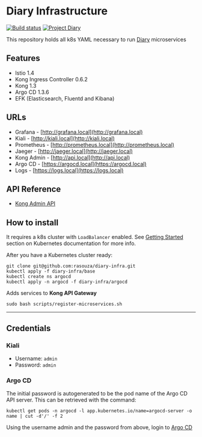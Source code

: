 # Diary Infrastructure
[![Build status](https://img.shields.io/buildkite/95c23aa7e478c2a528674bb1c9fa0122dd128b296906478e25?label=deploy&logo=kubernetes&logoColor=white&style=flat-square)](https://buildkite.com/rasouza/diary-users)
[![Project Diary](https://img.shields.io/badge/project-diary-blue?style=flat-square&logo=git)](https://github.com/users/rasouza/projects/2)

This repository holds all k8s YAML necessary to run [Diary](https://github.com/users/rasouza/projects/2) microservices

## Features
- Istio 1.4
- Kong Ingress Controller 0.6.2
- Kong 1.3
- Argo CD 1.3.6
- EFK (Elasticsearch, Fluentd and Kibana)

## URLs
- Grafana - [http://grafana.local](http://grafana.local)
- Kiali - [http://kiali.local](http://kiali.local)
- Prometheus - [http://prometheus.local](http://prometheus.local)
- Jaeger - [http://jaeger.local](http://jaeger.local)
- Kong Admin - [http://api.local](http://api.local)
- Argo CD - [https://argocd.local](https://argocd.local)
- Logs - [https://logs.local](https://logs.local)

## API Reference

- [Kong Admin API](https://docs.konghq.com/0.13.x/)

## How to install
It requires a k8s cluster with `LoadBalancer` enabled. See [Getting Started](https://kubernetes.io/docs/setup/) section on Kubernetes documentation for more info.

After you have a Kubernetes cluster ready:
```
git clone git@github.com:rasouza/diary-infra.git
kubectl apply -f diary-infra/base
kubectl create ns argocd
kubectl apply -n argocd -f diary-infra/argocd
```

Adds services to **Kong API Gateway**
```
sudo bash scripts/register-microservices.sh
```

---

## Credentials

### Kiali
- Username: `admin`
- Password: `admin`

### Argo CD
The initial password is autogenerated to be the pod name of the Argo CD API server. This can be retrieved with the command:

```
kubectl get pods -n argocd -l app.kubernetes.io/name=argocd-server -o name | cut -d'/' -f 2
``` 

Using the username admin and the password from above, login to [Argo CD](https://argocd.local)
